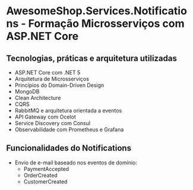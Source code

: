 # AwesomeShop.Services.Notifications - Formação Microsserviços com ASP.NET Core

## Tecnologias, práticas e arquitetura utilizadas
- ASP.NET Core com .NET 5
- Arquitetura de Microsserviços
- Princípios do Domain-Driven Design
- MongoDB
- Clean Architecture
- CQRS
- RabbitMQ e arquitetura orientada a eventos
- API Gateway com Ocelot
- Service Discovery com Consul
- Observabilidade com Prometheus e Grafana

## Funcionalidades do Notifications
- Envio de e-mail baseado nos eventos de domínio:
    - PaymentAccepted
    - OrderCreated
    - CustomerCreated
